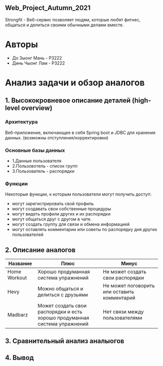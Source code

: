 ## Web_Project_Autumn_2021
Strongfit - Веб-сервис позволяет людям, которые любят фитнес, общаться и делиться своими обычными делами вместе.
# Авторы 
- До Зыонг Мань - Р3222
- Динь Чыонг Лам - Р3222

# Анализ задачи и обзор аналогов
 
## 1. Высококровневое описание деталей (high-level overview)
  ### Архитектура
  Веб-приложение, включающее в себя Spring boot и JDBC для хранения данных. (возможны отступления/корректировки)
  ### Основные базы данных 
  - 1.Данные пользователя
  - 2.Пользовотель - список групп
  - 3.Пользователь - распорядки 
  ### Функции 
  Некоторые функции, к которым пользователи могут получить доступ:
 - могут зарегистрировать свой профиль
 - могут создавать свои собственные процедуры
 - могут видеть профили других и их распорядки
 - могут общаться друг с другом в чате.
 - могут создать группу для связи и обмена информацией
 - могут оставлять комментарии или советы по распорядку дня других пользователей
## 2. Описание аналогов
  |Название|Плюс|Минус|
|-------|----|-----|
|Home Workout|Хорошо продуманная система упражнений |Не может создать свои распорядки|
|Hevy| Можно общаться и делиться с друзьями| Не может поговорить или оставить комментарий|
|Madbarz|Может создать свои распорядки и есть хорошо продуманная система упражнений |Нет связи между пользователями|
## 3. Сравнительный анализ аналыогов

## 4. Вывод
